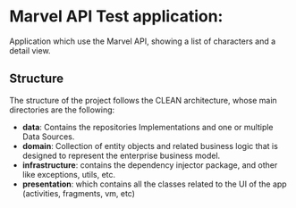 
# Marvel API Test application:

Application which use the Marvel API, showing a list of characters and a detail view.

## Structure

The structure of the project follows the CLEAN architecture, whose main directories are the following:
- __data__: Contains the repositories Implementations and one or multiple Data Sources.
- __domain__: Collection of entity objects and related business logic that is designed to represent the enterprise business model.
- __infrastructure__: contains the dependency injector package, and other like exceptions, utils, etc.
- __presentation__: which contains all the classes related to the UI of the app (activities, fragments, vm, etc)


